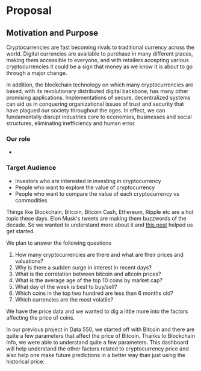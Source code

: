 # Proposal

## Motivation and Purpose

Cryptocurrencies are fast becoming rivals to traditional currency across the world. Digital currencies are available to purchase in many different places, making them accessible to everyone, and with retailers accepting various cryptocurrencies it could be a sign that money as we know it is about to go through a major change.

In addition, the blockchain technology on which many cryptocurrencies are based, with its revolutionary distributed digital backbone, has many other promising applications. Implementations of secure, decentralized systems can aid us in conquering organizational issues of trust and security that have plagued our society throughout the ages. In effect, we can fundamentally disrupt industries core to economies, businesses and social structures, eliminating inefficiency and human error.

### Our role

- 

### Target Audience

- Investors who are interested in investing in cryptocurrency
- People who want to explore the value of cryptocurrency
- People who want to compare the value of each cryptocurrency vs commodities

Things like Blockchain, Bitcoin, Bitcoin Cash, Ethereum, Ripple etc are a hot topic these days. Elon Musk's tweets are making them buzzwords of the decade. So we wanted to understand more about it and [this post](https://www.linkedin.com/pulse/blockchain-absolute-beginners-mohit-mamoria/) helped us get started. 

We plan to answer the following questions
1. How many cryptocurrencies are there and what are their prices and valuations? 
2. Why is there a sudden surge in interest in recent days? 
3. What is the correlation between bitcoin and altcoin prices?
4. What is the average age of the top 10 coins by market cap?
5. What day of the week is best to buy/sell?
6. Which coins in the top two hundred are less than 6 months old?
7. Which currencies are the most volatile?

We have the price data and we wanted to dig a little more into the factors affecting the price of coins. 

In our previous project in Data 550, we started off with Bitcoin and there are quite a few parameters that affect the price of Bitcoin. Thanks to Blockchain Info, we were able to understand quite a few parameters. This dashboard will help understand the other factors related to cryptocurrency price and also help one make future predictions in a better way than just using the historical price.